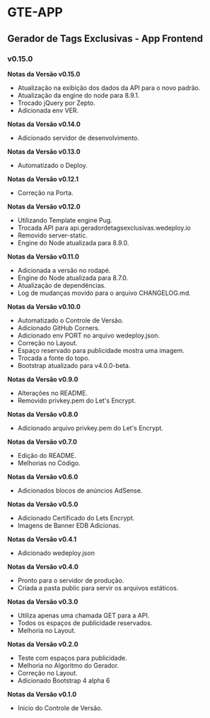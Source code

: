 # GTE-APP #
## Gerador de Tags Exclusivas - App Frontend ##
### v0.15.0 ###

**Notas da Versão v0.15.0**

- Atualização na exibição dos dados da API para o novo padrão.
- Atualização da engine do node para 8.9.1.
- Trocado jQuery por Zepto.
- Adicionada env VER.

**Notas da Versão v0.14.0**

- Adicionado servidor de desenvolvimento.

**Notas da Versão v0.13.0**

- Automatizado o Deploy.

**Notas da Versão v0.12.1**

- Correção na Porta.

**Notas da Versão v0.12.0**

- Utilizando Template engine Pug.
- Trocada API para api.geradordetagsexclusivas.wedeploy.io
- Removido server-static.
- Engine do Node atualizada para 8.9.0.

**Notas da Versão v0.11.0**

- Adicionada a versão no rodapé.
- Engine do Node atualizada para 8.7.0.
- Atualização de dependências.
- Log de mudanças movido para o arquivo CHANGELOG.md.

**Notas da Versão v0.10.0**

- Automatizado o Controle de Versão.
- Adicionado GitHub Corners.
- Adicionado env PORT no arquivo wedeploy.json.
- Correção no Layout.
- Espaço reservado para publicidade mostra uma imagem.
- Trocada a fonte do topo.
- Bootstrap atualizado para v4.0.0-beta.

**Notas da Versão v0.9.0**

- Alterações no README.
- Removido privkey.pem do Let's Encrypt.

**Notas da Versão v0.8.0**

- Adicionado arquivo privkey.pem do Let's Encrypt.

**Notas da Versão v0.7.0**

- Edição do README.
- Melhorias no Código.

**Notas da Versão v0.6.0**

- Adicionados blocos de anúncios AdSense.

**Notas da Versão v0.5.0**

- Adicionado Certificado do Lets Encrypt.
- Imagens de Banner EDB Adicionas.

**Notas da Versão v0.4.1**

- Adicionado wedeploy.json

**Notas da Versão v0.4.0**

- Pronto para o servidor de produção.
- Criada a pasta public para servir os arquivos estáticos.

**Notas da Versão v0.3.0**

- Utiliza apenas uma chamada GET para a API.
- Todos os espaços de publicidade reservados.
- Melhoria no Layout.

**Notas da Versão v0.2.0**

- Teste com espaços para publicidade.
- Melhoria no Algoritmo do Gerador.
- Correção no Layout.
- Adicionado Bootstrap 4 alpha 6

**Notas da Versão v0.1.0**

- Inicio do Controle de Versão.